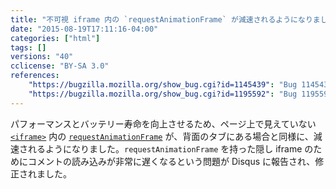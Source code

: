 ```yaml
---
title: "不可視 iframe 内の `requestAnimationFrame` が減速されるようになりました"
date: "2015-08-19T17:11:16-04:00"
categories: ["html"]
tags: []
versions: "40"
cclicense: "BY-SA 3.0"
references:
    "https://bugzilla.mozilla.org/show_bug.cgi?id=1145439": "Bug 1145439 - Throttle off-screen iframes to be more efficient"
    "https://bugzilla.mozilla.org/show_bug.cgi?id=1195592": "Bug 1195592 - FF 40.0.2: Disqus comments take much longer to load than prev version."
---
```

パフォーマンスとバッテリー寿命を向上させるため、ページ上で見えていない [`<iframe>`](https://developer.mozilla.org/ja/docs/Web/HTML/Element/iframe) 内の [`requestAnimationFrame`](https://developer.mozilla.org/ja/docs/Web/API/Window/requestAnimationFrame) が、背面のタブにある場合と同様に、減速されるようになりました。`requestAnimationFrame` を持った隠し iframe のためにコメントの読み込みが非常に遅くなるという問題が Disqus に報告され、修正されました。
